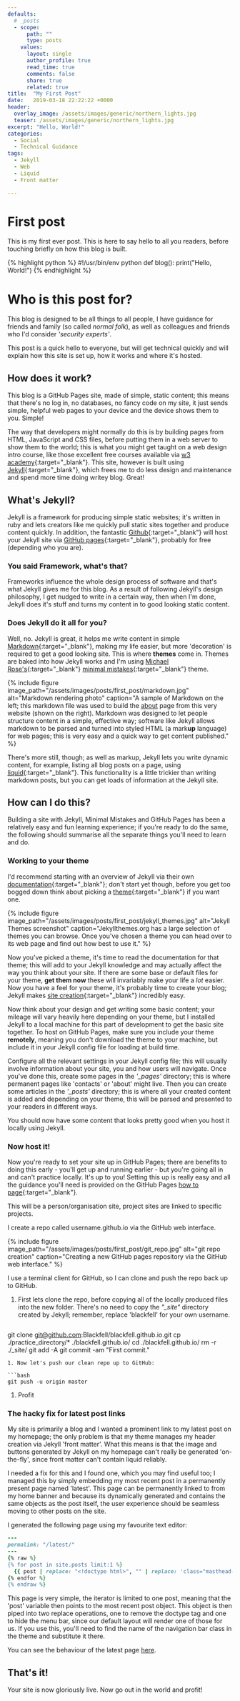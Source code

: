 ```yaml
---
defaults:
  # _posts
  - scope:
      path: ""
      type: posts
    values:
      layout: single
      author_profile: true
      read_time: true
      comments: false
      share: true
      related: true
title:  "My First Post"
date:   2019-03-18 22:22:22 +0000
header:
  overlay_image: /assets/images/generic/northern_lights.jpg
  teaser: /assets/images/generic/northern_lights.jpg
excerpt: "Hello, World!"
categories:
  - Social
  - Technical Guidance
tags:
  - Jekyll
  - Web
  - Liquid
  - Front matter

---
```


# First post
This is my first ever post. This is here to say hello to all you readers, before touching briefly on how this blog is built.

{% highlight python %}
#!/usr/bin/env python
def blog():
  print("Hello, World!")
{% endhighlight %}


# Who is this post for?

This blog is designed to be all things to all people, I have guidance for friends and family (so called *normal folk*), as well as colleagues and friends who I'd consider *'security experts'*.

This post is a quick hello to everyone, but will get technical quickly and will explain how this site is set up, how it works and where it's hosted.

## How does it work?

This blog is a GitHub Pages site, made of simple, static content; this means that there's no log in, no databases, no fancy code on my site, it just sends simple, helpful web pages to your device and the device shows them to you. Simple!

The way that developers might normally do this is by building pages from HTML, JavaScript and CSS files, before putting them in a web server to show them to the world; this is what you might get taught on a web design intro course, like those excellent free courses available via [w3 academy](https://www.w3schools.com/){:target="_blank"}. This site, however is built using [Jekyll](https://jekyllrb.com/){:target="_blank"}, which frees me to do less design and maintenance and spend more time doing  writey blog. Great!

## What's Jekyll?
Jekyll is a framework for producing simple static websites; it's written in ruby and lets creators like me quickly pull static sites together and produce content quickly. In addition, the fantastic [Github](https://github.com/){:target="_blank"} will host your Jekyll site via [GitHub pages](https://pages.github.com/){:target="_blank"}, probably for free (depending who you are).

### You said Framework, what's that?
Frameworks influence the whole design process of software and that's what Jekyll gives me for this blog. As a result of following Jekyll's design philosophy, I get nudged to write in a certain way, then when I'm done, Jekyll does it's stuff and turns my content in to good looking static content.

### Does Jekyll do it all for you?
Well, no. Jekyll is great, it helps me write content in simple [Markdown](https://daringfireball.net/projects/markdown/){:target="_blank"}, making my life easier, but more 'decoration' is required to get a good looking site. This is where **themes** come in. Themes are baked into how Jekyll works and I'm using [Michael Rose's](https://twitter.com/mmistakes){:target="_blank"} [minimal mistakes](https://mmistakes.github.io/minimal-mistakes/){:target="_blank"} theme.

{% include figure image_path="/assets/images/posts/first_post/markdown.jpg" alt="Markdown rendering photo" caption="A sample of Markdown on the left; this markdown file was used to build the [about](/about) page from this very website (shown on the right). Markdown was designed to let people structure content in a simple, effective way; software like Jekyll allows markdown to be parsed and turned into styled HTML (a mark**up** language) for web pages; this is very easy and a quick way to get content published." %}

There's more still, though; as well as markup, Jekyll lets you write dynamic content, for example, listing all blog posts on a page, using [liquid](https://jekyllrb.com/docs/liquid/){:target="_blank"}. This functionality is a little trickier than writing markdown posts, but you can get loads of information at the Jekyll site.

## How can I do this?
Building a site with Jekyll, Minimal Mistakes and GitHub Pages has been a relatively easy and fun learning experience; if you're ready to do the same, the following should summarise all the separate things you'll need to learn and do.

### Working to your theme

I'd recommend starting with an overview of Jekyll via their own [documentation](https://jekyllrb.com/docs/){:target="_blank"}; don't start yet though, before you get too bogged down think about picking a [theme](http://jekyllthemes.org/){:target="_blank"} if you want one.

{% include figure image_path="/assets/images/posts/first_post/jekyll_themes.jpg" alt="Jekyll Themes screenshot" caption="Jekyllthemes.org has a large selection of themes you can browse. Once you've chosen a theme you can head over to its web page and find out how best to use it." %}

Now you've picked a theme, it's time to read the documentation for that theme; this will add to your Jekyll knowledge and may actually affect the way you think about your site. If there are some base or default files for your theme, **get them now** these will invariably make your life a *lot* easier. Now you have a feel for your theme, it's probably time to create your blog; Jekyll makes [site creation](https://jekyllrb.com/docs/){:target="_blank"} incredibly easy.

Now think about your design and get writing some basic content; your mileage will vary heavily here depending on your theme, but I installed Jekyll to a local machine for this part of development to get the basic site together. To host on GitHub Pages, make sure you include your theme **remotely**, meaning you don't download the theme to your machine, but include it in your Jekyll config file for loading at build time.

Configure all the relevant settings in your Jekyll config file; this will usually involve information about your site, you and how users will navigate. Once you've done this, create some pages in the *'_pages'* directory; this is where permanent pages like 'contacts' or 'about' might live. Then you can create some articles in the *'_posts'* directory; this is where all your created content is added and depending on your theme, this will be parsed and presented to your readers in different ways.

You should now have some content that looks pretty good when you host it locally using Jekyll.

### Now host it!

Now you're ready to set your site up in GitHub Pages; there are benefits to doing this early - you'll get up and running earlier - but you're going all in and can't practice locally. It's up to you! Setting this up is really easy and all the guidance you'll need is provided on the GitHub Pages [how to page](https://pages.github.com/){:target="_blank"}.

This will be a person/organisation site, project sites are linked to specific projects.

I create a repo called username.github.io via the GitHub web interface.

{% include figure image_path="/assets/images/posts/first_post/git_repo.jpg" alt="git repo creation" caption="Creating a new GitHub pages repository via the GitHub web interface." %}

I use a terminal client for GitHub, so I can clone and push the repo back up to GitHub.

1. First lets clone the repo, before copying all of the locally produced files into the new folder. There's no need to copy the *"_site"* directory created by Jekyll; remember, replace 'blackfell' for your own username.

   ```bash
git clone git@github.com:Blackfell/blackfell.github.io.git
cp ./practice_directory/* ./blackfell.github.io/
cd ./blackfell.github.io/
rm -r ./_site/
git add -A
git commit -am "First commit."
   ```
1. Now let's push our clean repo up to GitHub:

   ```bash
git push -u origin master
   ```
1. Profit

### The hacky fix for latest post links

My site is primarily a blog and I wanted a prominent link to my latest post on my homepage; the only problem is that my theme manages my header creation via Jekyll 'front matter'. What this means is that the image and buttons generated by Jekyll on my homepage can't really be generated 'on-the-fly', since front matter can't contain liquid reliably.

I needed a fix for this and I found one, which you may find useful too; I managed this by simply embedding my most recent post in a permanently present page named 'latest'. This page can be permanently linked to from my home banner and because its dynamically generated and contains the same objects as the post itself, the user experience should be seamless moving to other posts on the site.

I generated the following page using my favourite text editor:

```ruby
---
permalink: "/latest/"
---
{% raw %}
{% for post in site.posts limit:1 %}
  {{ post | replace: "<!doctype html>", "" | replace: 'class="masthead-class-name"', 'style="visibility:hidden; height:0px"'  }}
{% endfor %}
{% endraw %}
```

This page is very simple, the iterator is limited to one post, meaning that the 'post' variable then points to the most recent post object. This object is then piped into two replace operations, one to remove the doctype tag and one to hide the menu bar, since our default layout will render one of those for us. If you use this, you'll need to find the name of the navigation bar class in the theme and substitute it there.

You can see the behaviour of the latest page [here](/latest).

## That's it!

Your site is now gloriously live. Now go out in the world and profit!
